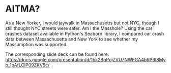 # AITMA?
As a New Yorker, I would jaywalk in Massachusetts but not NYC, though I still thought NYC streets were safer. Am I the Masshole? Using the car crashes dataset available in Python's Seaborn library, I compared car crash data between Massachusetts and New York to see whether my Massumption was supported.

The corresponding slide deck can be found here: https://docs.google.com/presentation/d/1bk2BqPojZVU7NWFGA4bRP6I8Myb_1pAfLClP09ZKV5c/
